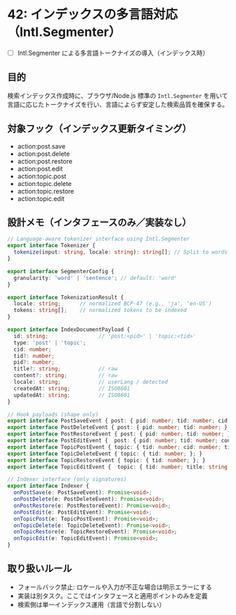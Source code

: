 # 42: インデックスの多言語対応（Intl.Segmenter）

- [ ] Intl.Segmenter による多言語トークナイズの導入（インデックス時）

## 目的

検索インデックス作成時に、ブラウザ/Node.js 標準の `Intl.Segmenter` を用いて言語に応じたトークナイズを行い、言語によらず安定した検索品質を確保する。

## 対象フック（インデックス更新タイミング）

- action:post.save
- action:post.delete
- action:post.restore
- action:post.edit
- action:topic.post
- action:topic.delete
- action:topic.restore
- action:topic.edit

## 設計メモ（インタフェースのみ／実装なし）

```ts
// Language-aware tokenizer interface using Intl.Segmenter
export interface Tokenizer {
  tokenize(input: string, locale: string): string[]; // Split to words according to locale
}

export interface SegmenterConfig {
  granularity: 'word' | 'sentence'; // default: 'word'
}

export interface TokenizationResult {
  locale: string;      // normalized BCP-47 (e.g., 'ja', 'en-US')
  tokens: string[];    // normalized tokens to be indexed
}

export interface IndexDocumentPayload {
  id: string;                // 'post:<pid>' | 'topic:<tid>'
  type: 'post' | 'topic';
  cid: number;
  tid?: number;
  pid?: number;
  title?: string;            // raw
  content?: string;          // raw
  locale: string;            // userLang / detected
  createdAt: string;         // ISO8601
  updatedAt: string;         // ISO8601
}

// Hook payloads (shape only)
export interface PostSaveEvent { post: { pid: number; tid: number; cid: number; content: string; userLang?: string; timestamp?: number; updated?: number; deleted?: number; }; }
export interface PostDeleteEvent { post: { pid: number; tid: number; }; }
export interface PostRestoreEvent { post: { pid: number; tid: number; }; }
export interface PostEditEvent {  post: { pid: number; tid: number; content: string; userLang?: string; updated?: number; }; }
export interface TopicPostEvent { topic: { tid: number; cid: number; title: string; userLang?: string; timestamp?: number; updated?: number; deleted?: number; }; }
export interface TopicDeleteEvent { topic: { tid: number; }; }
export interface TopicRestoreEvent { topic: { tid: number; }; }
export interface TopicEditEvent {  topic: { tid: number; title: string; userLang?: string; updated?: number; }; }

// Indexer interface (only signatures)
export interface Indexer {
  onPostSave(e: PostSaveEvent): Promise<void>;
  onPostDelete(e: PostDeleteEvent): Promise<void>;
  onPostRestore(e: PostRestoreEvent): Promise<void>;
  onPostEdit(e: PostEditEvent): Promise<void>;
  onTopicPost(e: TopicPostEvent): Promise<void>;
  onTopicDelete(e: TopicDeleteEvent): Promise<void>;
  onTopicRestore(e: TopicRestoreEvent): Promise<void>;
  onTopicEdit(e: TopicEditEvent): Promise<void>;
}
```

## 取り扱いルール

- フォールバック禁止: ロケールや入力が不正な場合は明示エラーにする
- 実装は別タスク。ここではインタフェースと適用ポイントのみを定義
- 検索側は単一インデックス運用（言語で分割しない）

